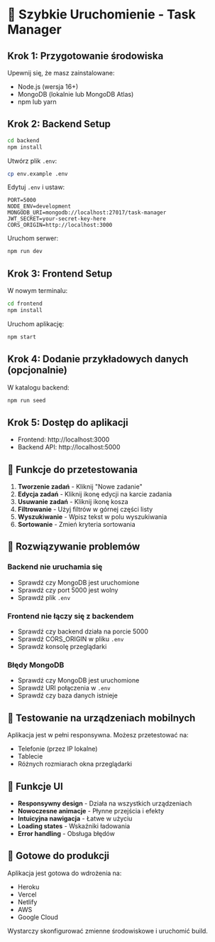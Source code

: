 # 🚀 Szybkie Uruchomienie - Task Manager

## Krok 1: Przygotowanie środowiska

Upewnij się, że masz zainstalowane:
- Node.js (wersja 16+)
- MongoDB (lokalnie lub MongoDB Atlas)
- npm lub yarn

## Krok 2: Backend Setup

```bash
cd backend
npm install
```

Utwórz plik `.env`:
```bash
cp env.example .env
```

Edytuj `.env` i ustaw:
```env
PORT=5000
NODE_ENV=development
MONGODB_URI=mongodb://localhost:27017/task-manager
JWT_SECRET=your-secret-key-here
CORS_ORIGIN=http://localhost:3000
```

Uruchom serwer:
```bash
npm run dev
```

## Krok 3: Frontend Setup

W nowym terminalu:
```bash
cd frontend
npm install
```

Uruchom aplikację:
```bash
npm start
```

## Krok 4: Dodanie przykładowych danych (opcjonalnie)

W katalogu backend:
```bash
npm run seed
```

## Krok 5: Dostęp do aplikacji

- Frontend: http://localhost:3000
- Backend API: http://localhost:5000

## 🎯 Funkcje do przetestowania

1. **Tworzenie zadań** - Kliknij "Nowe zadanie"
2. **Edycja zadań** - Kliknij ikonę edycji na karcie zadania
3. **Usuwanie zadań** - Kliknij ikonę kosza
4. **Filtrowanie** - Użyj filtrów w górnej części listy
5. **Wyszukiwanie** - Wpisz tekst w polu wyszukiwania
6. **Sortowanie** - Zmień kryteria sortowania

## 🔧 Rozwiązywanie problemów

### Backend nie uruchamia się
- Sprawdź czy MongoDB jest uruchomione
- Sprawdź czy port 5000 jest wolny
- Sprawdź plik `.env`

### Frontend nie łączy się z backendem
- Sprawdź czy backend działa na porcie 5000
- Sprawdź CORS_ORIGIN w pliku `.env`
- Sprawdź konsolę przeglądarki

### Błędy MongoDB
- Sprawdź czy MongoDB jest uruchomione
- Sprawdź URI połączenia w `.env`
- Sprawdź czy baza danych istnieje

## 📱 Testowanie na urządzeniach mobilnych

Aplikacja jest w pełni responsywna. Możesz przetestować na:
- Telefonie (przez IP lokalne)
- Tablecie
- Różnych rozmiarach okna przeglądarki

## 🎨 Funkcje UI

- **Responsywny design** - Działa na wszystkich urządzeniach
- **Nowoczesne animacje** - Płynne przejścia i efekty
- **Intuicyjna nawigacja** - Łatwe w użyciu
- **Loading states** - Wskaźniki ładowania
- **Error handling** - Obsługa błędów

## 🚀 Gotowe do produkcji

Aplikacja jest gotowa do wdrożenia na:
- Heroku
- Vercel
- Netlify
- AWS
- Google Cloud

Wystarczy skonfigurować zmienne środowiskowe i uruchomić build.




















